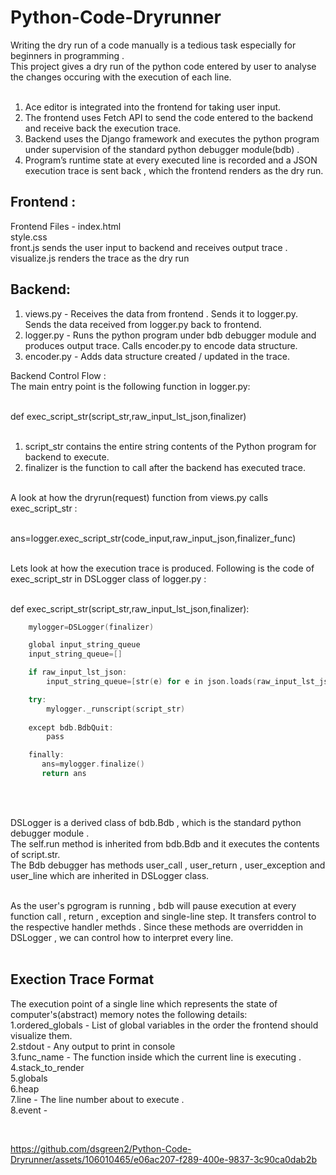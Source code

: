 
# Python-Code-Dryrunner

Writing the dry run of a code manually is a tedious task especially for beginners in programming .<br> This project gives a dry run of the python code entered by user to analyse the changes occuring with the execution of each line. <br><br>

1. Ace editor is integrated into the frontend for taking user input.<br>
2. The frontend uses Fetch API to send the code entered to the backend and receive back the execution trace.<br>
3. Backend uses the Django framework and executes the python program under supervision of the standard python debugger module(bdb) .<br>
4. Program’s runtime state at every executed line is recorded and a JSON execution trace is sent back , which the frontend renders as the dry run.<br>

## Frontend :
Frontend Files - index.html <br>style.css<br>
front.js sends the user input to backend and receives output trace .<br>
visualize.js renders the trace as the dry run<br>


## Backend: 
1. views.py - Receives the data from frontend . Sends it to logger.py. Sends the data received from logger.py back to frontend.<br>
2. logger.py - Runs the python program under bdb debugger module and produces output trace. Calls encoder.py to encode data structure.<br>
3. encoder.py - Adds data structure created / updated in the trace.<br>

Backend Control Flow :<br>
The main entry point is the following function in logger.py:<br><br>

 def exec_script_str(script_str,raw_input_lst_json,finalizer)<br><br>
 1. script_str contains the entire string contents of the Python program for backend to execute.<br>
 2. finalizer is the function to call after the backend has executed trace.<br><br>

 A look at how the dryrun(request) function from views.py calls exec_script_str : <br><br>

ans=logger.exec_script_str(code_input,raw_input_json,finalizer_func)<br><br>

Lets look at how the execution trace is produced. Following is the code of exec_script_str in  DSLogger class of logger.py : <br><br>

def exec_script_str(script_str,raw_input_lst_json,finalizer):

```C++
    mylogger=DSLogger(finalizer)

    global input_string_queue
    input_string_queue=[]

    if raw_input_lst_json:
        input_string_queue=[str(e) for e in json.loads(raw_input_lst_json)]

    try:
        mylogger._runscript(script_str)
    
    except bdb.BdbQuit:
        pass

    finally:
       ans=mylogger.finalize()
       return ans

```

<br><br>

DSLogger is a derived class of bdb.Bdb , which is the standard python debugger module  .<br> The self.run method is inherited from bdb.Bdb and it executes the contents of script.str.<br>The Bdb debugger has methods user_call , user_return ,  user_exception and user_line which are inherited in DSLogger class. <br><br>

As the user's pgrogram is running , bdb will pause execution at every function call , return , exception and single-line step. It transfers control to the respective handler methds . Since these methods are overridden in DSLogger , we can control how to interpret every line.<br><br>
## Exection Trace Format

The execution point of a single line which represents the state of computer's(abstract) memory notes the following details:<br>
1.ordered_globals - List of global variables in the order the frontend should visualize them. <br>
2.stdout - Any output to print in console <br>
3.func_name - The function inside which the current line is executing . <br>
4.stack_to_render<br>
5.globals<br>
6.heap<br>
7.line - The line number about to execute .<br>
8.event -  <br>

<br>








  
 
 


https://github.com/dsgreen2/Python-Code-Dryrunner/assets/106010465/e06ac207-f289-400e-9837-3c90ca0dab2b

